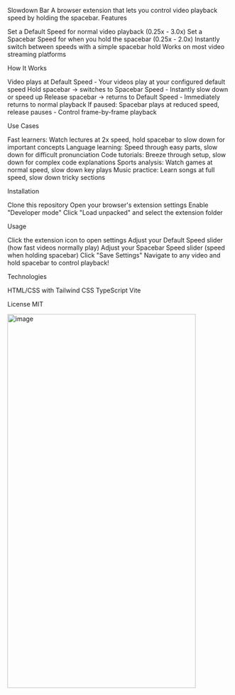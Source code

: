 Slowdown Bar
A browser extension that lets you control video playback speed by holding the spacebar.
Features

Set a Default Speed for normal video playback (0.25x - 3.0x)
Set a Spacebar Speed for when you hold the spacebar (0.25x - 2.0x)
Instantly switch between speeds with a simple spacebar hold
Works on most video streaming platforms

How It Works

Video plays at Default Speed - Your videos play at your configured default speed
Hold spacebar → switches to Spacebar Speed - Instantly slow down or speed up
Release spacebar → returns to Default Speed - Immediately returns to normal playback
If paused: Spacebar plays at reduced speed, release pauses - Control frame-by-frame playback

Use Cases

Fast learners: Watch lectures at 2x speed, hold spacebar to slow down for important concepts
Language learning: Speed through easy parts, slow down for difficult pronunciation
Code tutorials: Breeze through setup, slow down for complex code explanations
Sports analysis: Watch games at normal speed, slow down key plays
Music practice: Learn songs at full speed, slow down tricky sections

Installation

Clone this repository
Open your browser's extension settings
Enable "Developer mode"
Click "Load unpacked" and select the extension folder

Usage

Click the extension icon to open settings
Adjust your Default Speed slider (how fast videos normally play)
Adjust your Spacebar Speed slider (speed when holding spacebar)
Click "Save Settings"
Navigate to any video and hold spacebar to control playback!

Technologies

HTML/CSS with Tailwind CSS
TypeScript
Vite

License
MIT


<img width="424" height="841" alt="image" src="https://github.com/user-attachments/assets/06978c38-d289-4611-a7a2-f67a99785e65" />
